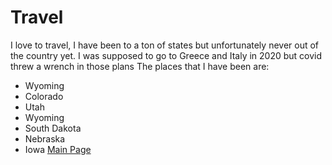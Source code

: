 # Travel
I love to travel, I have been to a ton of states but unfortunately never out of the country yet. I was supposed to go to Greece and Italy in 2020 but covid threw a wrench in those plans
The places that I have been are:
* Wyoming
* Colorado
* Utah
* Wyoming
* South Dakota
* Nebraska
* Iowa
[Main Page](https://github.com/JesseMorrison12/IT-1000-Midterm/blob/main/README.md)
